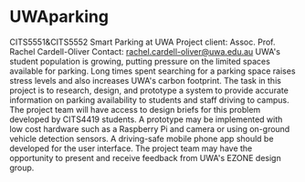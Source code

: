 # UWAparking
CITS5551&amp;CITS5552
Smart Parking at UWA
Project client: Assoc. Prof. Rachel Cardell-Oliver
Contact: rachel.cardell-oliver@uwa.edu.au
UWA's student population is growing, putting pressure on the limited spaces available for parking. Long times spent searching for a parking space raises stress levels and also increases UWA's carbon footprint. The task in this project is to research, design, and prototype a system to provide accurate information on parking availability to students and staff driving to campus. The project team will have access to design briefs for this problem developed by CITS4419 students. A prototype may be implemented with low cost hardware such as a Raspberry Pi and camera or using on-ground vehicle detection sensors. A driving-safe mobile phone app should be developed for the user interface. The project team may have the opportunity to present and receive feedback from UWA's EZONE design group.
